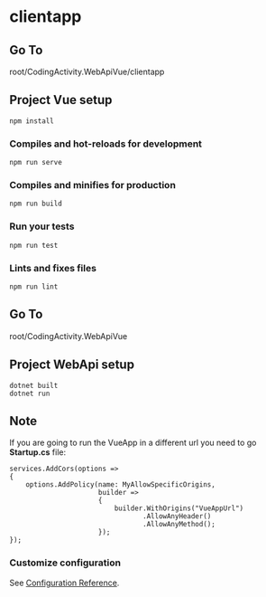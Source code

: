 # clientapp

## Go To

root/CodingActivity.WebApiVue/clientapp

## Project Vue setup
```
npm install
```

### Compiles and hot-reloads for development
```
npm run serve
```

### Compiles and minifies for production
```
npm run build
```

### Run your tests
```
npm run test
```

### Lints and fixes files
```
npm run lint
```

## Go To

root/CodingActivity.WebApiVue

## Project WebApi setup
```
dotnet built
dotnet run
```

## Note

If you are going to run the VueApp in a different url you need to go **Startup.cs** file:
```
services.AddCors(options =>
{
    options.AddPolicy(name: MyAllowSpecificOrigins,
                      builder =>
                      {
                          builder.WithOrigins("VueAppUrl")
                                 .AllowAnyHeader()
                                 .AllowAnyMethod();
                      });
});
```

### Customize configuration
See [Configuration Reference](https://cli.vuejs.org/config/).
